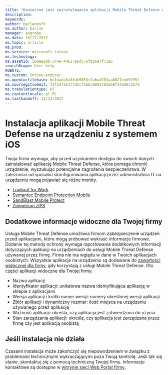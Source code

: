 ```yaml
---
title: "Konieczne jest zainstalowanie aplikacji Mobile Threat Defense na urządzeniu z systemem iOS | Microsoft Docs"
description: 
keywords: 
author: barlanmsft
ms.author: barlan
manager: angrobe
ms.date: 10/17/2017
ms.topic: article
ms.prod: 
ms.service: microsoft-intune
ms.technology: 
ms.assetid: 5b9ee20b-3c4e-4461-86d3-6fd26e7f71a6
searchScope: User help
ROBOTS: 
ms.custom: intune-enduser
ms.openlocfilehash: be1dada5a33db5053c7a0ad783aa0827edd9295f
ms.sourcegitcommit: f2f147a1177d1cf5bbc8001701eb8f44dd833b7d
ms.translationtype: HT
ms.contentlocale: pl-PL
ms.lasthandoff: 12/12/2017
---
```

# <a name="install-mobile-threat-defense-on-your-ios-device"></a>Instalacja aplikacji Mobile Threat Defense na urządzeniu z systemem iOS


Twoja firma wymaga, aby przed uzyskaniem dostępu do swoich danych zainstalować aplikację Mobile Threat Defense, która pomaga chronić urządzenie, wyszukując potencjalne zagrożenia bezpieczeństwa. W zależności od sposobu skonfigurowania aplikacji przez administratora IT na urządzeniu mogą pojawiać się różne monity.


* [Lookout for Work](you-are-prompted-to-install-lookout-for-work-ios.md)
* [Symantec Endpoint Protection Mobile](you-are-prompted-to-install-skycure-ios.md)
* [SandBlast Mobile Protect](you-are-prompted-to-install-sandblast-ios.md)
* [Zimperium zIPS](you-are-prompted-to-install-zips-ios.md)

## <a name="additional-information-your-company-can-see"></a>Dodatkowe informacje widoczne dla Twojej firmy

Usługa Mobile Threat Defense umożliwia firmom zabezpieczenie urządzeń przed aplikacjami, które mogą próbować wykraść informacje firmowe. Dodanie tej metody ochrony wymaga raportowania dodatkowych informacji dotyczących aplikacji na urządzeniach do usługi Mobile Threat Defense używanej przez firmę. Firma nie ma wglądu w dane w Twoich aplikacjach osobistych. Wszystkie aplikacje na urządzeniu są dodawane do [zawartości widocznej dla firmy](what-info-can-your-company-see-when-you-enroll-your-device-in-intune.md), gdy korzystają z usługi Mobile Threat Defense. Oto części aplikacji widoczne dla Twojej firmy:

*   Nazwa aplikacji
* Identyfikator aplikacji: unikatowa nazwa identyfikująca aplikację w sklepie z aplikacjami
*   Wersja aplikacji i krótki numer wersji: numery określonej wersji aplikacji
* Zbiór aplikacji i dynamiczny rozmiar: ilość miejsca na urządzeniu używanego przez aplikację
* Ważność aplikacji: określa, czy aplikacja jest zatwierdzona do użycia
*   Stan zarządzania aplikacji: określa, czy aplikacja jest zarządzana przez firmę czy jest aplikacją osobistą

## <a name="if-the-installation-doesnt-work"></a>Jeśli instalacja nie działa

Czasami instalacja może zakończyć się niepowodzeniem w związku z problemami technicznymi wykraczającymi poza Twoją kontrolę. Jeśli tak się stanie, skontaktuj się z pomocą techniczną Twojej firmy. Informacje kontaktowe są dostępne w [witrynie sieci Web Portal firmy](https://portal.manage.microsoft.com#HelpDeskDialog).
